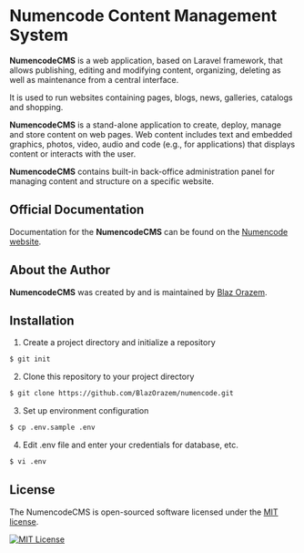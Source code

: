 # Numencode Content Management System

**NumencodeCMS** is a web application, based on Laravel framework, that allows publishing, editing and modifying content, 
organizing, deleting as well as maintenance from a central interface.

It is used to run websites containing pages, blogs, news, galleries, catalogs and shopping.

**NumencodeCMS** is a stand-alone application to create, deploy, manage and store content on web pages. 
Web content includes text and embedded graphics, photos, video, audio and code (e.g., for applications) 
that displays content or interacts with the user.

**NumencodeCMS** contains built-in back-office administration panel for managing content and structure on a specific website.

## Official Documentation

Documentation for the **NumencodeCMS** can be found on the [Numencode website](http://numencode.com/docs).

## About the Author

**NumencodeCMS** was created by and is maintained by [Blaz Orazem](https://github.com/BlazOrazem).

## Installation

1. Create a project directory and initialize a repository
```bash
$ git init
```

2. Clone this repository to your project directory
```bash
$ git clone https://github.com/BlazOrazem/numencode.git
```

3. Set up environment configuration 
```bash
$ cp .env.sample .env
```

4. Edit .env file and enter your credentials for database, etc.
```bash
$ vi .env
```

## License

The NumencodeCMS is open-sourced software licensed under the [MIT license](http://opensource.org/licenses/MIT).

[<img src="https://img.shields.io/packagist/l/doctrine/orm.svg?style=flat-square" alt="MIT License">](LICENSE)
